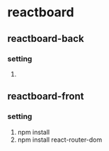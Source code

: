 # reactboard

## reactboard-back
### setting
1. 

## reactboard-front
### setting
1. npm install
2. npm install react-router-dom
